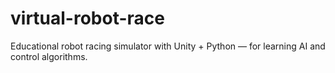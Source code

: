 # virtual-robot-race
Educational robot racing simulator with Unity + Python — for learning AI and control algorithms.
